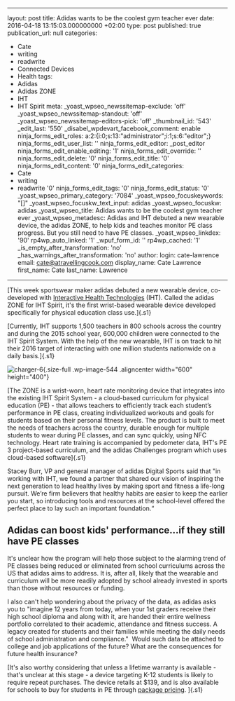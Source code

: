   - --
layout: post
title: Adidas wants to be the coolest gym teacher ever
date: 2016-04-18 13:15:03.000000000 +02:00
type: post
published: true
publication_url: null
categories:
  - Cate
  - writing
  - readwrite
  - Connected Devices
  - Health
tags:
  - Adidas
  - Adidas ZONE
  - IHT
  - IHT Spirit
meta:
  _yoast_wpseo_newssitemap-exclude: 'off'
  _yoast_wpseo_newssitemap-standout: 'off'
  _yoast_wpseo_newssitemap-editors-pick: 'off'
  _thumbnail_id: '543'
  _edit_last: '550'
  _disabel_wpdevart_facebook_comment: enable
  ninja_forms_edit_roles: a:2:{i:0;s:13:"administrator";i:1;s:6:"editor";}
  ninja_forms_edit_user_list: ''
  ninja_forms_edit_editor: _post_editor
  ninja_forms_edit_enable_editing: '1'
  ninja_forms_edit_override: ''
  ninja_forms_edit_delete: '0'
  ninja_forms_edit_title: '0'
  ninja_forms_edit_content: '0'
  ninja_forms_edit_categories:
  - Cate
  - writing
  - readwrite '0'
  ninja_forms_edit_tags: '0'
  ninja_forms_edit_status: '0'
  _yoast_wpseo_primary_category: '7084'
  _yoast_wpseo_focuskeywords: "[]"
  _yoast_wpseo_focuskw_text_input: adidas
  _yoast_wpseo_focuskw: adidas
  _yoast_wpseo_title: Adidas wants to be the coolest gym teacher ever
  _yoast_wpseo_metadesc: Adidas and IHT debuted a new wearable device, the adidas
    ZONE, to help kids and teaches monitor PE class progress. But you still need to
    have PE classes.
  _yoast_wpseo_linkdex: '90'
  rp4wp_auto_linked: '1'
  _wpuf_form_id: ''
  rp4wp_cached: '1'
  _is_empty_after_transformation: 'no'
  _has_warnings_after_transformation: 'no'
author:
  login: cate-lawrence
  email: cate@atravellingcook.com
  display_name: Cate Lawrence
  first_name: Cate
  last_name: Lawrence
---
[This week sportswear maker adidas debuted a new wearable device,
co-developed with [Interactive Health Technologies](https://ihtusa.com/)
(IHT). Called the adidas ZONE for IHT Spirit, it's the first wrist-based
wearable device developed specifically for physical education class
use.]{.s1}

[Currently, IHT supports 1,500 teachers in 800 schools across the
country and during the 2015 school year, 600,000 children were connected
to the IHT Spirit System. With the help of the new wearable, IHT is on
track to hit their 2016 target of interacting with one million students
nationwide on a daily basis.]{.s1}

![charger-6](rw-import/charger-6.jpg){.size-full
.wp-image-544 .aligncenter width="600" height="400"}

[The ZONE is a wrist-worn, heart rate monitoring device that integrates
into the existing IHT Spirit System - a cloud-based curriculum for
physical education (PE) - that allows teachers to efficiently track each
student’s performance in PE class, creating individualized workouts and
goals for students based on their personal fitness levels. The product
is built to meet the needs of teachers across the country, durable
enough for multiple students to wear during PE classes, and can sync
quickly, using NFC technology. Heart rate training is accompanied by
pedometer data, IHT's PE 3 project-based curriculum, and the adidas
Challenges program which uses cloud-based software]{.s1}

Stacey Burr, VP and general manager of adidas Digital Sports said that
"in working with IHT, we found a partner that shared our vision of
inspiring the next generation to lead healthy lives by making sport and
fitness a life-long pursuit. We’re firm believers that healthy habits
are easier to keep the earlier you start, so introducing tools and
resources at the school-level offered the perfect place to lay such an
important foundation.“

Adidas can boost kids' performance...if they still have PE classes
------------------------------------------------------------------

It's unclear how the program will help those subject to the alarming
trend of PE classes being reduced or eliminated from school curriculums
across the US that adidas aims to address. It is, after all, likely that
the wearable and curriculum will be more readily adopted by school
already invested in sports than those without resources or funding.

I also can't help wondering about the privacy of the data, as adidas
asks you to "imagine 12 years from today, when your 1st graders receive
their high school diploma and along with it, are handed their entire
wellness portfolio correlated to their academic, attendance and fitness
success. A legacy created for students and their families while meeting
the daily needs of school administration and compliance."  Would such
data be attached to college and job applications of the future? What are
the consequences for future health insurance?

[It's also worthy considering that unless a lifetime warranty is
available - that's unclear at this stage - a device targeting K-12
students is likely to require repeat purchases. The device retails at
\$139, and is also available for schools to buy for students in PE
through [package pricing](https://ihtusa.com/zone-pricing/). ]{.s1}
